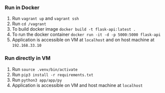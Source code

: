 ### Run in Docker

1. Run `vagrant up` and `vagrant ssh`
2. Run `cd /vagrant`
2. To build docker image `docker build -t flask-api:latest .`
3. To run the docker container `docker run -it -d -p 5000:5000 flask-api `
4. Application is accessible on VM at `localhost` and on host machine at `192.168.33.10`

### Run directly in VM

1. Run `source .venv/bin/activate`
2. Run `pip3 install -r requirements.txt`
3. Run `python3 app/app/py`
3. Application is accessible on VM and host machine at `localhost`

